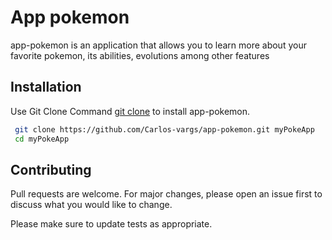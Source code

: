 # App pokemon

app-pokemon is an application that allows you to learn more about your favorite pokemon, its abilities, evolutions among other features

## Installation

 Use Git Clone Command [git clone](https://git-scm.com/docs/git-clone) to install app-pokemon.

```bash
 git clone https://github.com/Carlos-vargs/app-pokemon.git myPokeApp
 cd myPokeApp
```

## Contributing
Pull requests are welcome. For major changes, please open an issue first to discuss what you would like to change.

Please make sure to update tests as appropriate.

